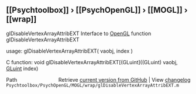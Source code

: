 ## [[Psychtoolbox]] &#8250; [[PsychOpenGL]] &#8250; [[MOGL]] &#8250; [[wrap]]

glDisableVertexArrayAttribEXT  Interface to [OpenGL](OpenGL) function glDisableVertexArrayAttribEXT  
  
usage:  glDisableVertexArrayAttribEXT( vaobj, index )  
  
C function:  void glDisableVertexArrayAttribEXT[(GLuint]((GLuint) vaobj, [GLuint](GLuint) index)  




<div class="code_header" style="text-align:right;">
  <span style="float:left;">Path&nbsp;&nbsp;</span> <span class="counter">Retrieve <a href=
  "https://raw.github.com/Psychtoolbox-3/Psychtoolbox-3/beta/Psychtoolbox/PsychOpenGL/MOGL/wrap/glDisableVertexArrayAttribEXT.m">current version from GitHub</a> | View <a href=
  "https://github.com/Psychtoolbox-3/Psychtoolbox-3/commits/beta/Psychtoolbox/PsychOpenGL/MOGL/wrap/glDisableVertexArrayAttribEXT.m">changelog</a></span>
</div>
<div class="code">
  <code>Psychtoolbox/PsychOpenGL/MOGL/wrap/glDisableVertexArrayAttribEXT.m</code>
</div>

